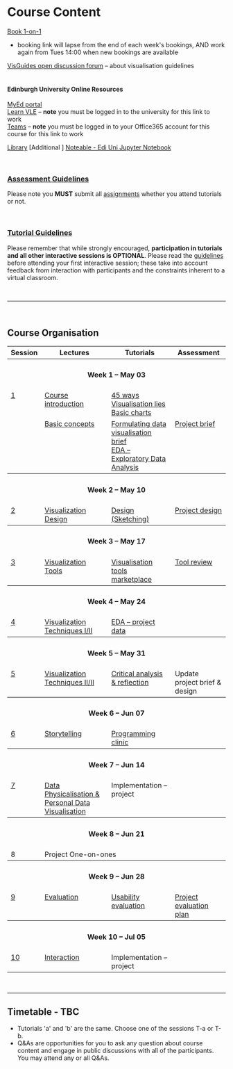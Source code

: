 
# Course Content 

[Book 1-on-1](https://datavisonline.youcanbook.me)  
  * booking link will lapse from the end of each week's bookings, AND work again from Tues 14:00 when new bookings are available
  
<!-- [Discussion Board](https://datavisonline.slack.com) --> 
[VisGuides open discussion forum](https://visguides.org/) &ndash; about visualisation guidelines  
<br />

#### Edinburgh University Online Resources
[MyEd portal](https://www.myed.ed.ac.uk)   
[Learn VLE](http://bit.ly/sfcdv2021_on_learn) &ndash; **note** you must be logged in to the university for this link to work  <!-- https://www.learn.ed.ac.uk -->  
[Teams](http://bit.ly/DataVis4ProfTeams) &ndash; **note** you must be logged in to your Office365 account for this course for this link to work   

[Library](https://discovered.ed.ac.uk)
[Additional ]
[Noteable - Edi Uni Jupyter Notebook ](https://noteable.edina.ac.uk/launch)
<p>&nbsp;</p>


### [Assessment Guidelines](assessment.md)  
Please note you **MUST** submit all [assignments](assessment.md) whether you attend tutorials or not. 
<p>&nbsp;</p>


### [Tutorial Guidelines](tutorials.md)
Please remember that while strongly encouraged, **participation in tutorials and all other interactive sessions is OPTIONAL**. Please read the [guidelines](tutorials.md) before attending your first interactive session; these take into account feedback from interaction with participants and the constraints inherent to a virtual classroom. 
<p>&nbsp;</p>

***

<p>&nbsp;</p>

<a name = "course_organisation"></a>
## Course Organisation

<table>
  <tr>
    <th>Session</th>
    <th>Lectures</th>
    <th>Tutorials</th>
    <th>Assessment</th>
  </tr>

  <tr style = "vertical-align:top;">
    <th colspan = "4"><h4>Week 1 &ndash; May 03</h4></th>
  </tr><tr style = "vertical-align:top;">
   <td><a href="session-1-1">1</a></td>
   <td>
      <a href="session-1-1#lecture-1-1">Course introduction</a>
    </td><td>
      <a href="session-1-1#tutorial-fortyfive_ways">45 ways</a><br/>
      <a href="session-1-1#tutorial-vis_lies">Visualisation lies</a><br/>
      <a href="session-1-1#tutorial-basic_charts">Basic charts</a>
    </td><td>
    </td>
 
  </tr><tr style = "vertical-align:top;">
   <td></td>
   <td>
      <a href="session-1-2#lecture-1-2">Basic concepts</a>
    </td><td>
      <a href="session-1-2#tutorial-project_brief">Formulating data visualisation brief</a><br/>
      <a href="session-1-2#tutorial-eda_1">EDA &ndash; Exploratory Data Analysis</a>
    </td><td>
      <a href="assessment.html#1-2">Project brief</a>
    </td>
  </tr>
  
  <tr style = "vertical-align:top;">
    <th colspan = "4"><h4>Week 2 &ndash; May 10</h4></th>
  </tr><tr style = "vertical-align:top;">
   <td><a href="session-2">2</a>
   </td><td>
      <a href="session-2#lecture">Visualization Design</a><br/>
    </td><td>
      <a href="session-2#tutorial-design-sketching">Design (Sketching)</a><br/>
    </td><td>
      <a href="session-2#assignment">Project design</a>
    </td>
  </tr>
 
  <tr style = "vertical-align:top;">
     <th colspan = "4"><h4>Week 3 &ndash; May 17</h4></th>
  </tr><tr style = "vertical-align:top;">
   <td><a href="session-3">3</a>
    </td><td>
       <a href="session-3#lecture">Visualization Tools</a><br/>
    </td><td>
      <a href="session-3#tutorial-tool-marketplace">Visualisation tools marketplace</a><br/>
    </td><td>
     <a href="session-3#assignment">Tool review</a>
    </td>
  </tr>
  
  <tr style = "vertical-align:top;">
    <th colspan = "4"><h4>Week 4 &ndash; May 24</h4></th>
  </tr><tr style = "vertical-align:top;">
    <td><a href="session-4">4</a></td>
    <td style = "vertical-align:top;">
      <a href="session-4#lecture">Visualization Techniques I/II</a><br/>
    </td><td>
      <a href="session-4#tutorial-eda-project-data">EDA &ndash; project data</a><br/>
    </td><td>
    </td>
  </tr>
  
  <tr style = "vertical-align:top;">
    <th colspan = "4"><h4>Week 5 &ndash; May 31</h4></th>
  </tr><tr style = "vertical-align:top;">
    <td><a href="session-5">5</a></td>
    <td style = "vertical-align:top;">
      <a href="session-5#lecture">Visualization Techniques II/II</a><br/>
    </td><td>
      <a href="session-5#tutorial-critical-analysis">Critical analysis &amp; reflection</a>
    </td><td>
      <!-- a href="assessment.html#3-1" -->Update project brief &amp; design<!-- /a -->
    </td>
  </tr>
  
  <tr style = "vertical-align:top;">
    <th colspan = "4"><h4>Week 6 &ndash; Jun 07</h4></th>
  </tr><tr style = "vertical-align:top;">
    <td><a href="session-6">6</a></td>
    <td style = "vertical-align:top;">
      <a href="session-6#lecture">Storytelling</a>
    </td><td>
      <a href="session-7#tutorial-programming_clinic_1">Programming clinic</a>
    </td><td>      
    </td>
  </tr>
  
  <tr style = "vertical-align:top;">
    <th colspan = "4"><h4>Week 7 &ndash; Jun 14</h4></th>
  </tr><tr style = "vertical-align:top;">
    <td><a href="session-7">7</a></td>
    <td style = "vertical-align:top;">
      <a href="session-7#lecture">Data Physicalisation & Personal Data Visualisation</a>
    </td><td>
      Implementation &ndash; project
    </td><td>
    </td>
  </tr>
  
  <tr style = "vertical-align:top;">
    <th colspan = "4"><h4>Week 8 &ndash; Jun 21</h4></th>
  </tr><tr style = "vertical-align:top;">
    <td>8</td>
    <td style = "vertical-align:top;" colspan = 3>
      Project One-on-ones
    </td>
  </tr>
  
  <tr style = "vertical-align:top;">
    <th colspan = "4"><h4>Week 9 &ndash; Jun 28</h4></th>
  </tr><tr style = "vertical-align:top;">
    <td><a href="session-9">9</a></td>
    <td style = "vertical-align:top;">
      <a href="session-9#lecture">Evaluation</a>
    </td><td>
      <a href="session-9#tutorial-usability-evaluation">Usability evaluation</a>
    </td><td>
      <a href="session-9#assessment-project_evaluation_plan">Project evaluation plan</a>
    </td>
  </tr>
  
  <tr style = "vertical-align:top;">
    <th colspan = "4"><h4>Week 10 &ndash; Jul 05</h4></th>
  </tr><tr style = "vertical-align:top;">
    <td><a href="session-10">10</a></td>
    <td style = "vertical-align:top;">
     <a href="session-10#lecture">Interaction</a><br/>
    </td><td>
      Implementation &ndash; project
    </td><td>
    </td>
  </tr>
  
</table>

<p>&nbsp;</p>

***

<a name = "timetable"></a>
## Timetable - TBC

* Tutorials 'a' and 'b' are the same. Choose one of the sessions T-a or T-b.
* Q&As are opportunities for you to ask any question about course content and engage in public discussions with all of the participants. You may attend any or all Q&As.

<!-- img src = "../images/timetable-interactive_sessions.png" alt = "Timetable &ndash; Interactive Sessions" height = "450" / -->

